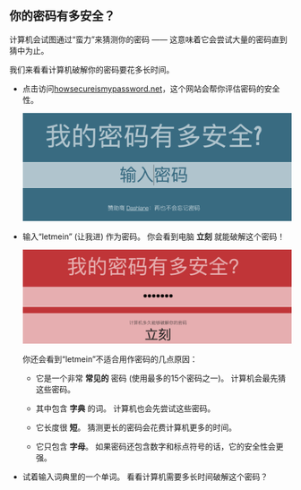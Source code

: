 ## 你的密码有多安全？

计算机会试图通过“蛮力”来猜测你的密码 —— 这意味着它会尝试大量的密码直到猜中为止。

我们来看看计算机破解你的密码要花多长时间。



+ 点击访问<a href="https://howsecureismypassword.net/" target="_blank">howsecureismypassword.net</a>，这个网站会帮你评估密码的安全性。

    ![截屏](images/passwords-secure.png)

+ 输入“letmein” (让我进) 作为密码。 你会看到电脑 __立刻__ 就能破解这个密码！

    ![截屏](images/passwords-letmein.png)

    你还会看到“letmein”不适合用作密码的几点原因：

    + 它是一个非常 __常见的__ 密码 (使用最多的15个密码之一)。 计算机会最先猜这些密码。

    + 其中包含 __字典__ 的词。 计算机也会先尝试这些密码。
 
    + 它长度很 __短__。 猜测更长的密码会花费计算机更多的时间。

    + 它只包含 __字母__。 如果密码还包含数字和标点符号的话，它的安全性会更强。

+ 试着输入词典里的一个单词。 看看计算机需要多长时间破解这个密码？ 

